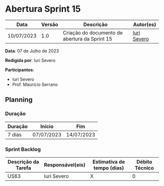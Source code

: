 # Abertura Sprint 15

|  **Data**  | **Versão** | **Descrição** | **Autor(es)** |
| ---------- | ---------- | ------------- | ------------- |
| 10/07/2023 |  1.0   | Criação do documento de abertura da Sprint 15 | [Iuri Severo](https://github.com/iurisevero) |

**Data**: 07 de Julho de 2023

**Redigida por**: Iuri Severo

**Participantes**: 
* Iuri Severo
* Prof. Maurício Serrano

## Planning

### Duração

| Duração |   Início   |     Fim    |
| ------- | ---------- | ---------- |
| 7 dias  | 07/07/2023 | 14/07/2023 |

### Sprint Backlog

| Descrição da Tarefa | Responsável(eis) | Estimativa de tempo (dias) | Débito Técnico |
| ------------------- | ---------------- | -------------------------- | -------------- |
| US63 | Iuri Severo | X | 0 |
